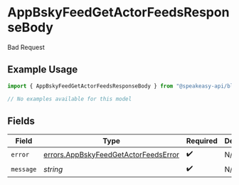 # AppBskyFeedGetActorFeedsResponseBody

Bad Request

## Example Usage

```typescript
import { AppBskyFeedGetActorFeedsResponseBody } from "@speakeasy-api/bluesky/models/errors";

// No examples available for this model
```

## Fields

| Field                                                                                        | Type                                                                                         | Required                                                                                     | Description                                                                                  |
| -------------------------------------------------------------------------------------------- | -------------------------------------------------------------------------------------------- | -------------------------------------------------------------------------------------------- | -------------------------------------------------------------------------------------------- |
| `error`                                                                                      | [errors.AppBskyFeedGetActorFeedsError](../../models/errors/appbskyfeedgetactorfeedserror.md) | :heavy_check_mark:                                                                           | N/A                                                                                          |
| `message`                                                                                    | *string*                                                                                     | :heavy_check_mark:                                                                           | N/A                                                                                          |